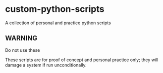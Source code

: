 # custom-python-scripts

A collection of personal and practice python scripts

## WARNING

Do not use these

These scripts are for proof of concept and personal practice only; they will damage a system if run unconditionally.
